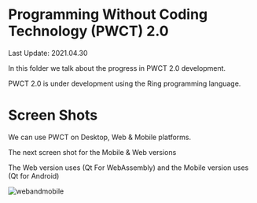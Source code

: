 Programming Without Coding Technology (PWCT) 2.0
================================================

Last Update: 2021.04.30

In this folder we talk about the progress in PWCT 2.0 development.

PWCT 2.0 is under development using the Ring programming language.

# Screen Shots

We can use PWCT on Desktop, Web & Mobile platforms.

The next screen shot for the Mobile & Web versions

The Web version uses (Qt For WebAssembly) and the Mobile version uses (Qt for Android)

![webandmobile](https://raw.githubusercontent.com/ring-lang/ring/master/marketing/pwct/images/WebAndMobile.png)





